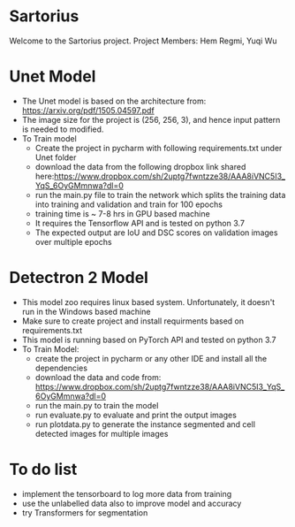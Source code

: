 # Sartorius
Welcome  to the Sartorius project. Project Members: Hem Regmi, Yuqi Wu
# Unet Model
- The Unet model is based on the architecture from: https://arxiv.org/pdf/1505.04597.pdf
- The image size for the project is (256, 256, 3), and hence input pattern is needed to modified.
- To Train model
  - Create the project in pycharm with following requirements.txt under Unet folder
  - download the data from the following dropbox link shared here:https://www.dropbox.com/sh/2uptg7fwntzze38/AAA8iVNC5I3_YqS_6OyGMmnwa?dl=0
  - run the main.py file to train the network which splits the training data into training and validation and train for 100 epochs
  - training time is ~ 7-8 hrs in GPU based machine 
  - It requires the Tensorflow API and is tested on python 3.7
  - The expected output are IoU and DSC scores on validation images over multiple epochs
# Detectron 2 Model
- This model zoo requires linux based system. Unfortunately, it doesn't run in the Windows based machine
- Make sure to create project and install requirments based on requirements.txt
- This model is running based on PyTorch API and tested on python 3.7
- To Train Model:
    - create the project in pycharm or any other IDE and install all the dependencies
    - download the data and code from: https://www.dropbox.com/sh/2uptg7fwntzze38/AAA8iVNC5I3_YqS_6OyGMmnwa?dl=0
    - run the main.py to train the model
    - run evaluate.py to evaluate and print the output images
    - run plotdata.py to generate the instance segmented and cell detected images for multiple images
 # To do list
 - implement the tensorboard to log more data from training
 - use the unlabelled data also to improve model and accuracy
 - try Transformers for segmentation

